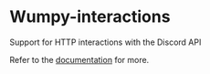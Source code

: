 # Wumpy-interactions

Support for HTTP interactions with the Discord API

Refer to the [documentation](https://wumpy.rtfd.io) for more.
